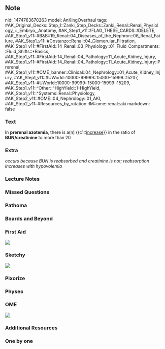 ## Note
nid: 1474763670263
model: AnKingOverhaul
tags: #AK_Original_Decks::Step_1::Zanki_Step_Decks::Zanki_Renal::Renal_Physiology_+_Embryo,_Anatomy, #AK_Step1_v11::!FLAG_THESE_CARDS::!DELETE, #AK_Step1_v11::#B&B::19_Renal::04_Diseases_of_the_Nephron::06_Renal_Failure, #AK_Step1_v11::#Costanzo::Renal::04_Glomerular_Filtration, #AK_Step1_v11::#FirstAid::14_Renal::03_Physiology::01_Fluid_Compartments::Fluid_Shifts::*Basics, #AK_Step1_v11::#FirstAid::14_Renal::04_Pathology::11_Acute_Kidney_Injury, #AK_Step1_v11::#FirstAid::14_Renal::04_Pathology::11_Acute_Kidney_Injury::Prerenal, #AK_Step1_v11::#OME_banner::Clinical::04_Nephrology::01_Acute_Kidney_Injury, #AK_Step1_v11::#UWorld::10000-99999::15000-15999::15207, #AK_Step1_v11::#UWorld::10000-99999::15000-15999::15209, #AK_Step1_v11::^Other::^HighYield::1-HighYield, #AK_Step1_v11::^Systems::Renal::Physiology, #AK_Step2_v11::#OME::04_Nephrology::01_AKI, #AK_Step2_v11::#Resources_by_rotation::IM::ome::renal::aki
markdown: false

### Text
<div>
  In <b>prerenal azotemia</b>, there is a(n)
  {{c1::<u>increase</u>}} in the ratio of <b>BUN/creatinine</b> to
  more than 20
</div>

### Extra
<i>occurs because BUN is reabsorbed and creatinine is not;
reabsorption increases with hypovolemia</i>

### Lecture Notes


### Missed Questions


### Pathoma


### Boards and Beyond


### First Aid
<img src="tmpI3Yq3I.png">

### Sketchy
<img src="Screen%20Shot%202019-11-06%20at%203.22.57%20PM.png">

### Pixorize


### Physeo


### OME
<div class="ome-widget">
  <a href=
  "https://onlinemeded.org/spa/nephrology/acute-kidney-injury/acquire?ref=anki">
  <img src="_OME_AnkiFlashcards_Lesson_5.png"></a>
</div>

### Additional Resources


### One by one

